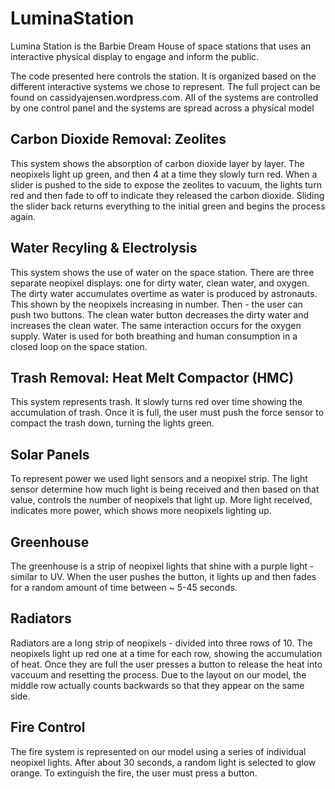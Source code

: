 # LuminaStation

Lumina Station is the Barbie Dream House of space stations that uses an interactive physical display to engage and inform the public. 

The code presented here controls the station. It is organized based on the different interactive systems we chose to represent. The full project can be found on cassidyajensen.wordpress.com.
All of the systems are controlled by one control panel and the systems are spread across a physical model

## Carbon Dioxide Removal: Zeolites
This system shows the absorption of carbon dioxide layer by layer. The neopixels light up green, and then 4 at a time they slowly turn red. When a slider is pushed to the side to expose the zeolites to vacuum, the lights turn red and then fade to off to indicate they released the carbon dioxide. Sliding the slider back returns everything to the initial green and begins the process again.

## Water Recyling & Electrolysis
This system shows the use of water on the space station. There are three separate neopixel displays: one for dirty water, clean water, and oxygen. The dirty water accumulates overtime as water is produced by astronauts. This shown by the neopixels increasing in number. Then - the user can push two buttons. The clean water button decreases the dirty water and increases the clean water. The same interaction occurs for the oxygen supply. Water is used for both breathing and human consumption in a closed loop on the space station. 

## Trash Removal: Heat Melt Compactor (HMC)
This system represents trash. It slowly turns red over time showing the accumulation of trash. Once it is full, the user must push the force sensor to compact the trash down, turning the lights green. 

## Solar Panels
To represent power we used light sensors and a neopixel strip. The light sensor determine how much light is being received and then based on that value, controls the number of neopixels that light up. More light received, indicates more power, which shows more neopixels lighting up. 

## Greenhouse
The greenhouse is a strip of neopixel lights that shine with a purple light - similar to UV. When the user pushes the button, it lights up and then fades for a random amount of time between ~ 5-45 seconds.  

## Radiators
Radiators are a long strip of neopixels - divided into three rows of 10. The neopixels light up red one at a time for each row, showing the accumulation of heat. Once they are full the user presses a button to release the heat into vaccuum and resetting the process. Due to the layout on our model, the middle row actually counts backwards so that they appear on the same side. 

## Fire Control
The fire system is represented on our model using a series of individual neopixel lights. After about 30 seconds, a random light is selected to glow orange. To extinguish the fire, the user must press a button.  
